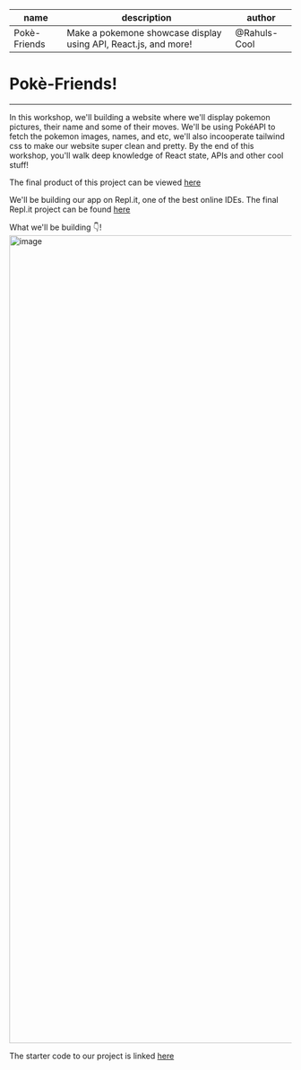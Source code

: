| name | description | author |
-------|-------------|--------|
|Pokè-Friends| Make a pokemone showcase display using API, React.js, and more!|@Rahuls-Cool|


# Pokè-Friends!
---
In this workshop, we'll building a website where we'll display pokemon pictures, their name and some of their moves. We'll be using PokéAPI to fetch the pokemon images, names, and etc, we'll also incooperate tailwind css to make our website super clean and pretty. By the end of this workshop, you'll walk deep knowledge of React state, APIs and other cool stuff! 

The final product of this project can be viewed [here](https://pokefriends.vercel.app)

We'll be building our app on Repl.it, one of the best online IDEs. The final Repl.it project can be found 
[here](https://replit.com/@RahulR16/pokefriends#src/App.js)

What we'll be building 👇!
<img width="1440" alt="image" src="https://user-images.githubusercontent.com/93681641/164567476-6fee3a3f-664a-4bc5-a3d5-44b97f6de16e.png">

The starter code to our project is linked [here]()
